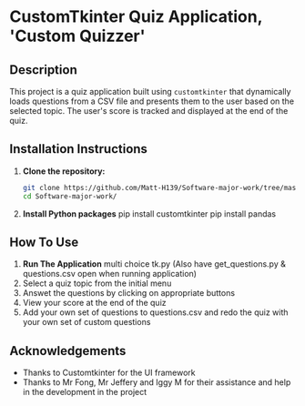 # CustomTkinter Quiz Application, 'Custom Quizzer'

## Description
This project is a quiz application built using `customtkinter` that dynamically loads questions from a CSV file and presents them to the user based on the selected topic. The user's score is tracked and displayed at the end of the quiz.

## Installation Instructions
1. **Clone the repository:**
   ```bash
   git clone https://github.com/Matt-H139/Software-major-work/tree/master
   cd Software-major-work/

2. **Install Python packages**
   pip install customtkinter
   pip install pandas

## How To Use
1. **Run The Application**
   multi choice tk.py (Also have get_questions.py & questions.csv open when running application)
2. Select a quiz topic from the initial menu
3. Answet the questions by clicking on appropriate buttons
4. View your score at the end of the quiz
5. Add your own set of questions to questions.csv and redo the quiz with your own set of custom questions

## Acknowledgements
- Thanks to Customtkinter for the UI framework
- Thanks to Mr Fong, Mr Jeffery and Iggy M for their assistance and help in the development in the project
